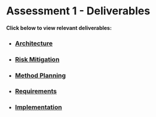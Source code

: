 <html>
  <head>
        <h1>Assessment 1 - Deliverables</h1>
      <h4>Click below to view relevant deliverables:</h4>
  </head>
  <body>
    <nav>
      <ul>
        <li><h3><a href="Architecture.md">Architecture</a></h3></li>
        <li><h3><a href="RiskMitigation.md">Risk Mitigation</a></h3></li>
        <li><h3><a href="MethodPlanning.md">Method Planning</a></h3></li>
        <li><h3><a href="Requirements.md">Requirements</a></h3></li>
        <li><h3><a href="Implementation.md">Implementation</a></h3></li>
      </ul>
    </nav>
  </body>
</html>
